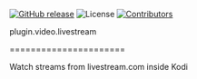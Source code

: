 [![GitHub release]()](https://github.com/eracknaphobia/plugin.video.livestream/releases)
![License](https://img.shields.io/badge/license-GPL%20(%3E%3D%202)-orange)
[![Contributors](https://img.shields.io/github/contributors/eracknaphobia/plugin.video.livestream.svg)](https://github.com/eracknaphobia/plugin.video.livestream/graphs/contributors)

plugin.video.livestream

======================

Watch streams from livestream.com inside Kodi

